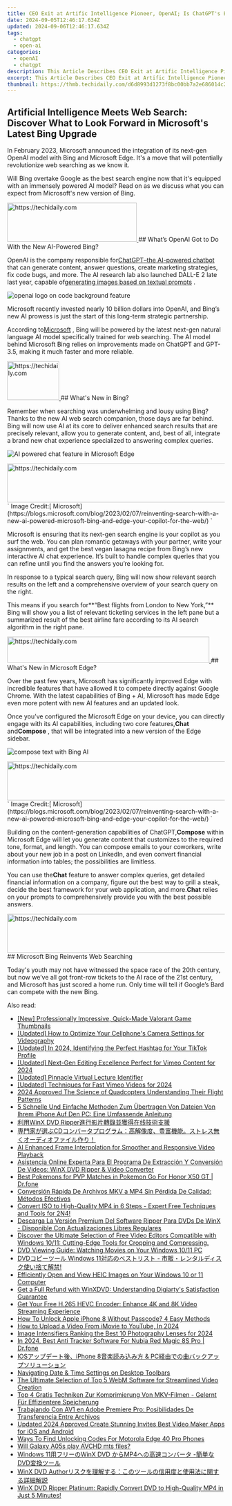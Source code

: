 ```yaml
---
title: CEO Exit at Artific Intelligence Pioneer, OpenAI; Is ChatGPT's Evolution in Jeopardy?
date: 2024-09-05T12:46:17.634Z
updated: 2024-09-06T12:46:17.634Z
tags:
  - chatgpt
  - open-ai
categories:
  - openAI
  - chatgpt
description: This Article Describes CEO Exit at Artific Intelligence Pioneer, OpenAI; Is ChatGPT's Evolution in Jeopardy?
excerpt: This Article Describes CEO Exit at Artific Intelligence Pioneer, OpenAI; Is ChatGPT's Evolution in Jeopardy?
thumbnail: https://thmb.techidaily.com/d6d8993d1273f8bc00bb7a2e686014c201566f37966420d7b78cb492b551351d.jpg
---
```


## Artificial Intelligence Meets Web Search: Discover What to Look Forward in Microsoft's Latest Bing Upgrade

 In February 2023, Microsoft announced the integration of its next-gen OpenAI model with Bing and Microsoft Edge. It's a move that will potentially revolutionize web searching as we know it.

 Will Bing overtake Google as the best search engine now that it's equipped with an immensely powered AI model? Read on as we discuss what you can expect from Microsoft's new version of Bing.

<!-- affiliate ads begin -->
<a href="https://aidotcom.pxf.io/c/5597632/2129041/19576" target="_top" id="2129041">
  <img src="//a.impactradius-go.com/display-ad/19576-2129041" border="0" alt="https://techidaily.com" width="300" height="90"/>
</a>
<img height="0" width="0" src="https://aidotcom.pxf.io/i/5597632/2129041/19576" style="position:absolute;visibility:hidden;" border="0" />
<!-- affiliate ads end -->
## What’s OpenAI Got to Do With the New AI-Powered Bing?

 OpenAI is the company responsible for[ChatGPT–the AI-powered chatbot](http://www.makeuseof.com/how-to-use-chatgpt-by-openai/) that can generate content, answer questions, create marketing strategies, fix code bugs, and more. The AI research lab also launched DALL-E 2 late last year, capable of[generating images based on textual prompts](https://www.makeuseof.com/how-to-use-dall-e-2/) .

![openai logo on code background feature](https://static1.makeuseofimages.com/wordpress/wp-content/uploads/2023/02/openai-logo-on-code-background-feature.jpg)

 Microsoft recently invested nearly 10 billion dollars into OpenAI, and Bing’s new AI prowess is just the start of this long-term strategic partnership.

 According to[Microsoft](https://blogs.microsoft.com/blog/2023/02/07/reinventing-search-with-a-new-ai-powered-microsoft-bing-and-edge-your-copilot-for-the-web/) , Bing will be powered by the latest next-gen natural language AI model specifically trained for web searching. The AI model behind Microsoft Bing relies on improvements made on ChatGPT and GPT-3.5, making it much faster and more reliable.

<!-- affiliate ads begin -->
<a href="https://aligracehair.sjv.io/c/5597632/2115910/19272" target="_top" id="2115910">
  <img src="//a.impactradius-go.com/display-ad/19272-2115910" border="0" alt="https://techidaily.com" width="120" height="90"/>
</a>
<img height="0" width="0" src="https://aligracehair.sjv.io/i/5597632/2115910/19272" style="position:absolute;visibility:hidden;" border="0" />
<!-- affiliate ads end -->
## What's New in Bing?

 Remember when searching was underwhelming and lousy using Bing? Thanks to the new AI web search companion, those days are far behind. Bing will now use AI at its core to deliver enhanced search results that are precisely relevant, allow you to generate content, and, best of all, integrate a brand new chat experience specialized to answering complex queries.

![AI powered chat feature in Microsoft Edge](https://static1.makeuseofimages.com/wordpress/wp-content/uploads/2023/02/bing-chat-new.jpg)

<!-- affiliate ads begin -->
<a href="https://aligracehair.sjv.io/c/5597632/2115937/19272" target="_top" id="2115937">
  <img src="//a.impactradius-go.com/display-ad/19272-2115937" border="0" alt="https://techidaily.com" width="728" height="90"/>
</a>
<img height="0" width="0" src="https://aligracehair.sjv.io/i/5597632/2115937/19272" style="position:absolute;visibility:hidden;" border="0" />
<!-- affiliate ads end -->
` Image Credit:[ Microsoft](https://blogs.microsoft.com/blog/2023/02/07/reinventing-search-with-a-new-ai-powered-microsoft-bing-and-edge-your-copilot-for-the-web/) `

 Microsoft is ensuring that its next-gen search engine is your copilot as you surf the web. You can plan romantic getaways with your partner, write your assignments, and get the best vegan lasagna recipe from Bing’s new interactive AI chat experience. It’s built to handle complex queries that you can refine until you find the answers you’re looking for.

 In response to a typical search query, Bing will now show relevant search results on the left and a comprehensive overview of your search query on the right.

 This means if you search for**“Best flights from London to New York,”** Bing will show you a list of relevant ticketing services in the left pane but a summarized result of the best airline fare according to its AI search algorithm in the right pane.

<!-- affiliate ads begin -->
<a href="https://aligracehair.sjv.io/c/5597632/2135374/19272" target="_top" id="2135374">
  <img src="//a.impactradius-go.com/display-ad/19272-2135374" border="0" alt="https://techidaily.com" width="468" height="60"/>
</a>
<img height="0" width="0" src="https://aligracehair.sjv.io/i/5597632/2135374/19272" style="position:absolute;visibility:hidden;" border="0" />
<!-- affiliate ads end -->
## What's New in Microsoft Edge?

 Over the past few years, Microsoft has significantly improved Edge with incredible features that have allowed it to compete directly against Google Chrome. With the latest capabilities of Bing + AI, Microsoft has made Edge even more potent with new AI features and an updated look.

 Once you’ve configured the Microsoft Edge on your device, you can directly engage with its AI capabilities, including two core features,**Chat** and**Compose** , that will be integrated into a new version of the Edge sidebar.

![compose text with Bing AI](https://static1.makeuseofimages.com/wordpress/wp-content/uploads/2023/02/bing-ai-compose-new.jpg)

<!-- affiliate ads begin -->
<a href="https://zebaoaffiliateprogram.pxf.io/c/5597632/2137975/21526" target="_top" id="2137975">
  <img src="//a.impactradius-go.com/display-ad/21526-2137975" border="0" alt="https://techidaily.com" width="728" height="90"/>
</a>
<img height="0" width="0" src="https://zebaoaffiliateprogram.pxf.io/i/5597632/2137975/21526" style="position:absolute;visibility:hidden;" border="0" />
<!-- affiliate ads end -->
` Image Credit:[ Microsoft](https://blogs.microsoft.com/blog/2023/02/07/reinventing-search-with-a-new-ai-powered-microsoft-bing-and-edge-your-copilot-for-the-web/) `

 Building on the content-generation capabilities of ChatGPT,**Compose** within Microsoft Edge will let you generate content that customizes to the required tone, format, and length. You can compose emails to your coworkers, write about your new job in a post on LinkedIn, and even convert financial information into tables; the possibilities are limitless.

 You can use the**Chat** feature to answer complex queries, get detailed financial information on a company, figure out the best way to grill a steak, decide the best framework for your web application, and more.**Chat** relies on your prompts to comprehensively provide you with the best possible answers.

<!-- affiliate ads begin -->
<a href="https://bluettius.sjv.io/c/5597632/2139111/17108" target="_top" id="2139111">
  <img src="//a.impactradius-go.com/display-ad/17108-2139111" border="0" alt="https://techidaily.com" width="728" height="90"/>
</a>
<img height="0" width="0" src="https://bluettius.sjv.io/i/5597632/2139111/17108" style="position:absolute;visibility:hidden;" border="0" />
<!-- affiliate ads end -->
## Microsoft Bing Reinvents Web Searching

 Today's youth may not have witnessed the space race of the 20th century, but now we’ve all got front-row tickets to the AI race of the 21st century, and Microsoft has just scored a home run. Only time will tell if Google’s Bard can compete with the new Bing.


<ins class="adsbygoogle"
     style="display:block"
     data-ad-format="autorelaxed"
     data-ad-client="ca-pub-7571918770474297"
     data-ad-slot="1223367746"></ins>



<ins class="adsbygoogle"
     style="display:block"
     data-ad-client="ca-pub-7571918770474297"
     data-ad-slot="8358498916"
     data-ad-format="auto"
     data-full-width-responsive="true"></ins>

<span class="atpl-alsoreadstyle">Also read:</span>
<div><ul>
<li><a href="https://youtube-stream.techidaily.com/new-professionally-impressive-quick-made-valorant-game-thumbnails/"><u>[New] Professionally Impressive, Quick-Made Valorant Game Thumbnails</u></a></li>
<li><a href="https://video-screen-grab.techidaily.com/updated-how-to-optimize-your-cellphones-camera-settings-for-videography/"><u>[Updated] How to Optimize Your Cellphone's Camera Settings for Videography</u></a></li>
<li><a href="https://tiktok-videos.techidaily.com/updated-in-2024-identifying-the-perfect-hashtag-for-your-tiktok-profile/"><u>[Updated] In 2024, Identifying the Perfect Hashtag for Your TikTok Profile</u></a></li>
<li><a href="https://vimeo-videos.techidaily.com/updated-next-gen-editing-excellence-perfect-for-vimeo-content-for-2024/"><u>[Updated] Next-Gen Editing Excellence  Perfect for Vimeo Content for 2024</u></a></li>
<li><a href="https://extra-skills.techidaily.com/updated-pinnacle-virtual-lecture-identifier/"><u>[Updated] Pinnacle Virtual Lecture Identifier</u></a></li>
<li><a href="https://vimeo-videos.techidaily.com/updated-techniques-for-fast-vimeo-videos-for-2024/"><u>[Updated] Techniques for Fast Vimeo Videos for 2024</u></a></li>
<li><a href="https://fox-blue.techidaily.com/2024-approved-the-science-of-quadcopters-understanding-their-flight-patterns/"><u>2024 Approved  The Science of Quadcopters  Understanding Their Flight Patterns</u></a></li>
<li><a href="https://tech-revival.techidaily.com/5-schnelle-und-einfache-methoden-zum-ubertragen-von-dateien-von-ihrem-iphone-auf-den-pc-eine-umfassende-anleitung/"><u>5 Schnelle Und Einfache Methoden Zum Übertragen Von Dateien Von Ihrem iPhone Auf Den PC: Eine Umfassende Anleitung</u></a></li>
<li><a href="https://tech-revival.techidaily.com/1725289846979-winx-dvd-ripper/"><u>利用WinX DVD Ripper進行影片轉錄並獲得在线技術支援</u></a></li>
<li><a href="https://tech-revival.techidaily.com/cd/"><u>専門家が選ぶCDコンバータプログラム：高解像度、豊富機能。ストレス無くオーディオファイル作り！</u></a></li>
<li><a href="https://tech-revival.techidaily.com/ai-enhanced-frame-interpolation-for-smoother-and-responsive-video-playback/"><u>AI Enhanced Frame Interpolation for Smoother and Responsive Video Playback</u></a></li>
<li><a href="https://tech-revival.techidaily.com/asistencia-online-experta-para-el-programa-de-extraccion-y-conversion-de-videos-winx-dvd-ripper-and-video-converter/"><u>Asistencia Online Experta Para El Programa De Extracción Y Conversión De Videos: WinX DVD Ripper & Video Converter</u></a></li>
<li><a href="https://pokemon-go-android.techidaily.com/best-pokemons-for-pvp-matches-in-pokemon-go-for-honor-x50-gt-drfone-by-drfone-virtual-android/"><u>Best Pokemons for PVP Matches in Pokemon Go For Honor X50 GT | Dr.fone</u></a></li>
<li><a href="https://tech-revival.techidaily.com/conversion-rapida-de-archivos-mkv-a-mp4-sin-perdida-de-calidad-metodos-efectivos/"><u>Conversión Rápida De Archivos MKV a MP4 Sin Pérdida De Calidad: Métodos Efectivos</u></a></li>
<li><a href="https://tech-revival.techidaily.com/convert-iso-to-high-quality-mp4-in-6-steps-expert-free-techniques-and-tools-for-2n4/"><u>Convert ISO to High-Quality MP4 in 6 Steps - Expert Free Techniques and Tools for 2N4!</u></a></li>
<li><a href="https://tech-revival.techidaily.com/descarga-la-version-premium-del-software-ripper-para-dvds-de-winx-disponible-con-actualizaciones-libres-regulares/"><u>Descarga La Versión Premium Del Software Ripper Para DVDs De WinX - Disponible Con Actualizaciones Libres Regulares</u></a></li>
<li><a href="https://tech-revival.techidaily.com/discover-the-ultimate-selection-of-free-video-editors-compatible-with-windows-1011-cutting-edge-tools-for-cropping-and-compressing/"><u>Discover the Ultimate Selection of Free Video Editors Compatible with Windows 10/11: Cutting-Edge Tools for Cropping and Compressing.</u></a></li>
<li><a href="https://tech-revival.techidaily.com/dvd-viewing-guide-watching-movies-on-your-windows-1011-pc/"><u>DVD Viewing Guide: Watching Movies on Your Windows 10/11 PC</u></a></li>
<li><a href="https://tech-revival.techidaily.com/dvd-windows-11/"><u>DVDコピーツール Windows 11対応のベストリスト - 市販・レンタルディスク使い捨て解禁!</u></a></li>
<li><a href="https://tech-revival.techidaily.com/efficiently-open-and-view-heic-images-on-your-windows-10-or-11-computer/"><u>Efficiently Open and View HEIC Images on Your Windows 10 or 11 Computer</u></a></li>
<li><a href="https://tech-revival.techidaily.com/get-a-full-refund-with-winxdvd-understanding-digiartys-satisfaction-guarantee/"><u>Get a Full Refund with WinXDVD: Understanding Digiarty's Satisfaction Guarantee</u></a></li>
<li><a href="https://tech-revival.techidaily.com/get-your-free-h265-hevc-encoder-enhance-4k-and-8k-video-streaming-experience/"><u>Get Your Free H.265 HEVC Encoder: Enhance 4K and 8K Video Streaming Experience</u></a></li>
<li><a href="https://ios-unlock.techidaily.com/how-to-unlock-apple-iphone-8-without-passcode-4-easy-methods-by-drfone-ios/"><u>How To Unlock Apple iPhone 8 Without Passcode? 4 Easy Methods</u></a></li>
<li><a href="https://youtube-help.techidaily.com/how-to-upload-a-video-from-imovie-to-youtube-in-2024/"><u>How to Upload a Video From iMovie to YouTube, In 2024</u></a></li>
<li><a href="https://some-knowledge.techidaily.com/image-intensifiers-ranking-the-best-10-photography-lenses-for-2024/"><u>Image Intensifiers  Ranking the Best 10 Photography Lenses for 2024</u></a></li>
<li><a href="https://android-location-track.techidaily.com/in-2024-best-anti-tracker-software-for-nubia-red-magic-8s-pro-drfone-by-drfone-virtual-android/"><u>In 2024, Best Anti Tracker Software For Nubia Red Magic 8S Pro | Dr.fone</u></a></li>
<li><a href="https://tech-revival.techidaily.com/iosiphone-8-and-pc/"><u>IOSアップデート後、iPhone 8音楽読み込み方 & PC経由での曲バックアップソリューション</u></a></li>
<li><a href="https://win11-tips.techidaily.com/navigating-date-and-time-settings-on-desktop-toolbars/"><u>Navigating Date & Time Settings on Desktop Toolbars</u></a></li>
<li><a href="https://tech-revival.techidaily.com/the-ultimate-selection-of-top-5-webm-software-for-streamlined-video-creation/"><u>The Ultimate Selection of Top 5 WebM Software for Streamlined Video Creation</u></a></li>
<li><a href="https://tech-revival.techidaily.com/top-4-gratis-techniken-zur-komprimierung-von-mkv-filmen-gelernt-fur-effizientere-speicherung/"><u>Top 4 Gratis Techniken Zur Komprimierung Von MKV-Filmen - Gelernt Für Effizientere Speicherung</u></a></li>
<li><a href="https://tech-revival.techidaily.com/trabajando-con-av1-en-adobe-premiere-pro-posibilidades-de-transferencia-entre-archivos/"><u>Trabajando Con AV1 en Adobe Premiere Pro: Posibilidades De Transferencia Entre Archivos</u></a></li>
<li><a href="https://ai-driven-video-production.techidaily.com/updated-2024-approved-create-stunning-invites-best-video-maker-apps-for-ios-and-android/"><u>Updated 2024 Approved Create Stunning Invites Best Video Maker Apps for iOS and Android</u></a></li>
<li><a href="https://sim-unlock.techidaily.com/ways-to-find-unlocking-codes-for-motorola-edge-40-pro-phones-by-drfone-android/"><u>Ways To Find Unlocking Codes For Motorola Edge 40 Pro Phones</u></a></li>
<li><a href="https://techidaily.com/will-galaxy-a05s-play-avchd-mts-files-by-aiseesoft-video-converter-play-mts-on-android/"><u>Will Galaxy A05s play AVCHD mts files?</u></a></li>
<li><a href="https://tech-revival.techidaily.com/windows-11winx-dvd-mp4-dvd/"><u>Windows 11用フリーのWinX DVD からMP4への高速コンバータ -簡単なDVD変換ツール</u></a></li>
<li><a href="https://tech-revival.techidaily.com/1725286483268-winx-dvd-author/"><u>WinX DVD Authorリスクを理解する：このツールの信用度と使用法に関する詳細解説</u></a></li>
<li><a href="https://tech-revival.techidaily.com/winx-dvd-ripper-platinum-rapidly-convert-dvd-to-high-quality-mp4-in-just-5-minutes/"><u>WinX DVD Ripper Platinum: Rapidly Convert DVD to High-Quality MP4 in Just 5 Minutes!</u></a></li>
</ul></div>
